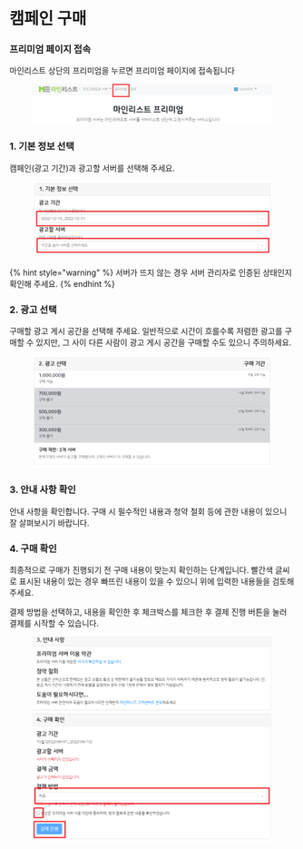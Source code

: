 # 캠페인 구매

### 프리미엄 페이지 접속

마인리스트 상단의 프리미엄을 누르면 프리미엄 페이지에 접속됩니다

<figure><img src="../../.gitbook/assets/image.png" alt=""><figcaption></figcaption></figure>

### 1. 기본 정보 선택

캠페인(광고 기간)과 광고할 서버를 선택해 주세요.

<figure><img src="../../.gitbook/assets/image (4).png" alt=""><figcaption></figcaption></figure>

{% hint style="warning" %}
서버가 뜨지 않는 경우 서버 관리자로 인증된 상태인지 확인해 주세요.
{% endhint %}

### 2. 광고 선택

구매할 광고 게시 공간을 선택해 주세요. 일반적으로 시간이 흐를수록 저렴한 광고를 구매할 수 있지만, 그 사이 다른 사람이 광고 게시 공간을 구매할 수도 있으니 주의하세요.

<figure><img src="../../.gitbook/assets/image (2).png" alt=""><figcaption></figcaption></figure>

### 3. 안내 사항 확인

안내 사항을 확인합니다. 구매 시 필수적인 내용과 청약 철회 등에 관한 내용이 있으니 잘 살펴보시기 바랍니다.

### 4. 구매 확인

최종적으로 구매가 진행되기 전 구매 내용이 맞는지 확인하는 단계입니다. 빨간색 글씨로 표시된 내용이 있는 경우 빠뜨린 내용이 있을 수 있으니 위에 입력한 내용들을 검토해주세요.

결제 방법을 선택하고, 내용을 확인한 후 체크박스를 체크한 후 결제 진행 버튼을 눌러 결제를 시작할 수 있습니다.

<figure><img src="../../.gitbook/assets/image (3).png" alt=""><figcaption></figcaption></figure>





